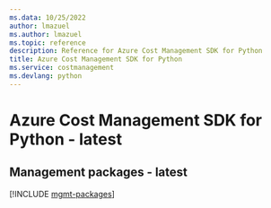 ```yaml
---
ms.data: 10/25/2022
author: lmazuel
ms.author: lmazuel
ms.topic: reference
description: Reference for Azure Cost Management SDK for Python
title: Azure Cost Management SDK for Python
ms.service: costmanagement
ms.devlang: python
---
```

# Azure Cost Management SDK for Python - latest

## Management packages - latest
[!INCLUDE [mgmt-packages](cost-management-mgmt-index.md)]